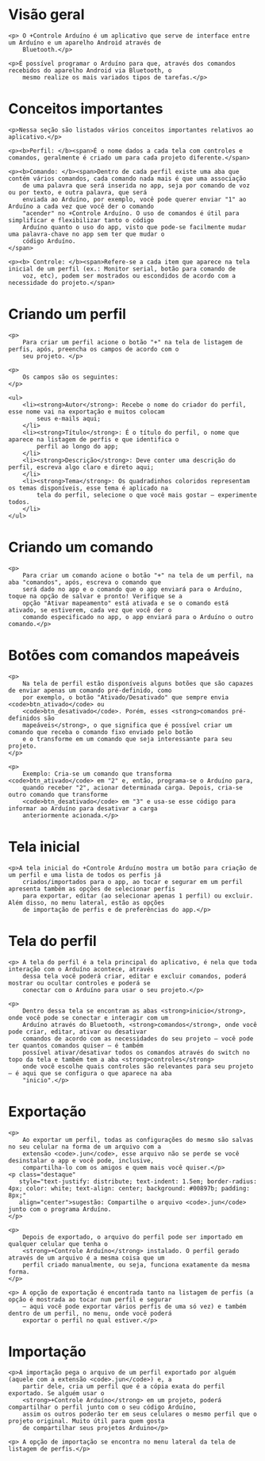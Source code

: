 <div>
    <h1>Visão geral</h1>

    <p> O +Controle Arduíno é um aplicativo que serve de interface entre um Arduíno e um aparelho Android através de
        Bluetooth.</p>

    <p>É possível programar o Arduíno para que, através dos comandos recebidos do aparelho Android via Bluetooth, o
        mesmo realize os mais variados tipos de tarefas.</p>
</div>
<div>
    <h1>Conceitos importantes</h1>

    <p>Nessa seção são listados vários conceitos importantes relativos ao aplicativo.</p>

    <p><b>Perfil: </b><span>É o nome dados a cada tela com controles e comandos, geralmente é criado um para cada projeto diferente.</span>

    <p><b>Comando: </b><span>Dentro de cada perfil existe uma aba que contém vários comandos, cada comando nada mais é que uma associação
        de uma palavra que será inserida no app, seja por comando de voz ou por texto, e outra palavra, que será
        enviada ao Arduíno, por exemplo, você pode querer enviar "1" ao Arduíno a cada vez que você der o comando
        "acender" no +Controle Arduíno. O uso de comandos é útil para simplificar e flexibilizar tanto o código
        Arduíno quanto o uso do app, visto que pode-se facilmente mudar uma palavra-chave no app sem ter que mudar o
        código Arduíno.
    </span>

    <p><b> Controle: </b><span>Refere-se a cada item que aparece na tela inicial de um perfil (ex.: Monitor serial, botão para comando de
        voz, etc), podem ser mostrados ou escondidos de acordo com a necessidade do projeto.</span>
</div>
<div>
    <h1>Criando um perfil</h1>

    <p>
        Para criar um perfil acione o botão "+" na tela de listagem de perfis, após, preencha os campos de acordo com o
        seu projeto. </p>

    <p>
        Os campos são os seguintes:
    </p>

    <ul>
        <li><strong>Autor</strong>: Recebe o nome do criador do perfil, esse nome vai na exportação e muitos colocam
            seus e-mails aqui;
        </li>
        <li><strong>Título</strong>: É o título do perfil, o nome que aparece na listagem de perfis e que identifica o
            perfil ao longo do app;
        </li>
        <li><strong>Descrição</strong>: Deve conter uma descrição do perfil, escreva algo claro e direto aqui;
        </li>
        <li><strong>Tema</strong>: Os quadradinhos coloridos representam os temas disponíveis, esse tema é aplicado na
            tela do perfil, selecione o que você mais gostar – experimente todos.
        </li>
    </ul>
</div>
<div>
    <h1>Criando um comando</h1>

    <p>
        Para criar um comando acione o botão "+" na tela de um perfil, na aba "comandos", após, escreva o comando que
        será dado no app e o comando que o app enviará para o Arduíno, toque na opção de salvar e pronto! Verifique se a
        opção "Ativar mapeamento" está ativada e se o comando está ativado, se estiverem, cada vez que você der o
        comando especificado no app, o app enviará para o Arduíno o outro comando.</p>
</div>
<div>
    <h1>Botões com comandos mapeáveis</h1>

    <p>
        Na tela de perfil estão disponíveis alguns botões que são capazes de enviar apenas um comando pré-definido, como
        por exemplo, o botão "Ativado/Desativado" que sempre envia <code>btn_ativado</code> ou
        <code>btn_desativado</code>. Porém, esses <strong>comandos pré-definidos são
        mapeáveis</strong>, o que significa que é possível criar um comando que receba o comando fixo enviado pelo botão
        e o transforme em um comando que seja interessante para seu projeto.
    </p>

    <p>
        Exemplo: Cria-se um comando que transforma <code>btn_ativado</code> em "2" e, então, programa-se o Arduíno para,
        quando receber "2", acionar determinada carga. Depois, cria-se outro comando que transforme
        <code>btn_desativado</code> em "3" e usa-se esse código para informar ao Arduíno para desativar a carga
        anteriormente acionada.</p>
</div>
<div>
    <h1>Tela inicial</h1>

    <p>A tela inicial do +Controle Arduíno mostra um botão para criação de um perfil e uma lista de todos os perfis já
        criados/importados para o app, ao tocar e segurar em um perfil apresenta também as opções de selecionar perfis
        para exportar, editar (ao selecionar apenas 1 perfil) ou excluir. Além disso, no menu lateral, estão as opções
        de importação de perfis e de preferências do app.</p>
</div>
<div>
    <h1>Tela do perfil</h1>

    <p> A tela do perfil é a tela principal do aplicativo, é nela que toda interação com o Arduíno acontece, através
        dessa tela você poderá criar, editar e excluir comandos, poderá mostrar ou ocultar controles e poderá se
        conectar com o Arduíno para usar o seu projeto.</p>

    <p>
        Dentro dessa tela se encontram as abas <strong>inicio</strong>, onde você pode se conectar e interagir com um
        Arduíno através do Bluetooth, <strong>comandos</strong>, onde você pode criar, editar, ativar ou desativar
        comandos de acordo com as necessidades do seu projeto – você pode ter quantos comandos quiser – é também
        possível ativar/desativar todos os comandos através do switch no topo da tela e também tem a aba <strong>controles</strong>
        onde você escolhe quais controles são relevantes para seu projeto – é aqui que se configura o que aparece na aba
        "inicio".</p>
</div>
<div>
    <h1>Exportação</h1>

    <p>
        Ao exportar um perfil, todas as configurações do mesmo são salvas no seu celular na forma de um arquivo com a
        extensão <code>.jun</code>, esse arquivo não se perde se você desinstalar o app e você pode, inclusive,
        compartilha-lo com os amigos e quem mais você quiser.</p>
    <p class="destaque"
       style="text-justify: distribute; text-indent: 1.5em; border-radius: 4px; color: white; text-align: center; background: #00897b; padding: 8px;"
       align="center">sugestão: Compartilhe o arquivo <code>.jun</code> junto com o programa Arduíno.
    </p>

    <p>
        Depois de exportado, o arquivo do perfil pode ser importado em qualquer celular que tenha o
        <strong>+Controle Arduíno</strong> instalado. O perfil gerado através de um arquivo é a mesma coisa que um
        perfil criado manualmente, ou seja, funciona exatamente da mesma forma.
    </p>

    <p> A opção de exportação é encontrada tanto na listagem de perfis (a opção é mostrada ao tocar num perfil e segurar
        – aqui você pode exportar vários perfis de uma só vez) e também dentro de um perfil, no menu, onde você poderá
        exportar o perfil no qual estiver.</p>
</div>
<div>
    <h1>Importação</h1>

    <p>A importação pega o arquivo de um perfil exportado por alguém (aquele com a extensão <code>.jun</code>) e, a
        partir dele, cria um perfil que é a cópia exata do perfil exportado. Se alguém usar o
        <strong>+Controle Arduíno</strong> em um projeto, poderá compartilhar o perfil junto com o seu código Arduíno,
        assim os outros poderão ter em seus celulares o mesmo perfil que o projeto original. Muito útil para quem gosta
        de compartilhar seus projetos Arduino</p>

    <p> A opção de importação se encontra no menu lateral da tela de listagem de perfis.</p>
</div>